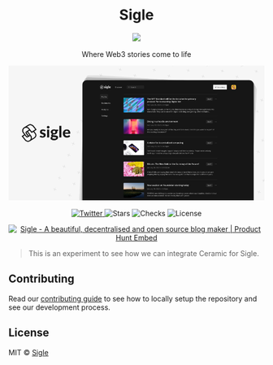 <h1 align="center">Sigle</h1>

<p align="center">
  <img src="https://raw.githubusercontent.com/sigle/sigle/main/assets/icon-192x192.png" height="50">
</p>

<p align="center">
  Where Web3 stories come to life
</p>

<p align="center">
  <img src="https://raw.githubusercontent.com/sigle/sigle/main/assets/screens.png">
</p>

<p align="center">
  <a href="https://twitter.com/sigleapp" target="_blank">
    <img src="https://badgen.net/twitter/follow/sigleapp" alt="Twitter">
  </a>
  <img src="https://badgen.net/github/stars/sigle/sigle" alt="Stars">
  <img src="https://badgen.net/github/checks/sigle/sigle/main" alt="Checks">
  <img src="https://badgen.net/badge/license/MIT/blue" alt="License">
</p>

<p align="center">
  <a href="https://www.producthunt.com/posts/sigle?utm_source=badge-featured&utm_medium=badge&utm_souce=badge-sigle" target="_blank"><img src="https://api.producthunt.com/widgets/embed-image/v1/featured.svg?post_id=145305&theme=light" alt="Sigle - A beautiful, decentralised and open source blog maker | Product Hunt Embed" style="width: 250px; height: 54px;" width="250px" height="54px" /></a>
</p>

> This is an experiment to see how we can integrate Ceramic for Sigle.

## Contributing

Read our [contributing guide](CONTRIBUTING.md) to see how to locally setup the repository and see our development process.

## License

MIT © [Sigle](https://www.sigle.io/)
